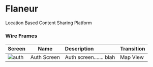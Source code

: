 # Flaneur
Location Based Content Sharing Platform

### Wire Frames

| Screen  | Name | Description | Transition |
| ------------- | :---:  | :---  | :---  |
| ![auth](/wireframes/wireframe_auth.jpg=120x300) | Auth Screen | Auth screen....... blah  | Map View |

